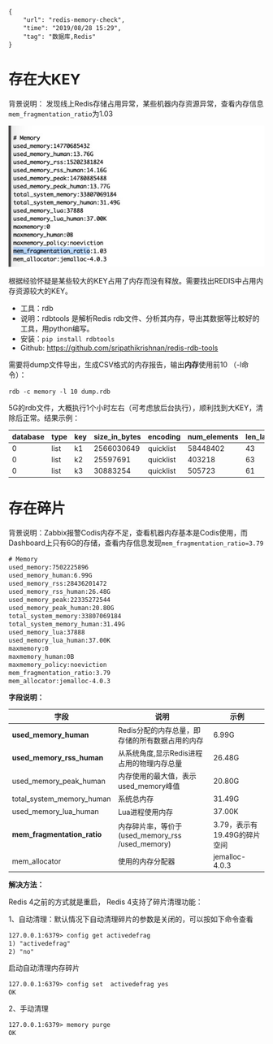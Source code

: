 ```
{
    "url": "redis-memory-check",
    "time": "2019/08/28 15:29",
    "tag": "数据库,Redis"
}
```

# 存在大KEY

背景说明：
发现线上Redis存储占用异常，某些机器内存资源异常，查看内存信息`mem_fragmentation_ratio`为1.03

![](../../static/uploads/codis-memory.jpg)

根据经验怀疑是某些较大的KEY占用了内存而没有释放。需要找出REDIS中占用内存资源较大的KEY。



- 工具：rdb
- 说明：rdbtools 是解析Redis rdb文件、分析其内存，导出其数据等比較好的工具，用python编写。
- 安装：`pip install rdbtools`
- Github: https://github.com/sripathikrishnan/redis-rdb-tools


需要将dump文件导出，生成CSV格式的内存报告，输出**内存**使用前10 （-l命令）：

`rdb -c memory -l 10 dump.rdb`

5G的rdb文件，大概执行1个小时左右（可考虑放后台执行），顺利找到大KEY，清除后正常。结果示例：

database|type|key|size_in_bytes|encoding|num_elements|len_largest_element|expiry
---|---|---|---|---|---|---|---
0|list|k1|2566030649|quicklist|58448402|43|
0|list|k2|25597691|quicklist|403218|63|
0|list|k3|30883254|quicklist|505723|61|

# 存在碎片

背景说明：Zabbix报警Codis内存不足，查看机器内存基本是Codis使用，而Dashboard上只有6G的存储，查看内存信息发现`mem_fragmentation_ratio=3.79`

```
# Memory
used_memory:7502225896
used_memory_human:6.99G
used_memory_rss:28436201472
used_memory_rss_human:26.48G
used_memory_peak:22335272544
used_memory_peak_human:20.80G
total_system_memory:33807069184
total_system_memory_human:31.49G
used_memory_lua:37888
used_memory_lua_human:37.00K
maxmemory:0
maxmemory_human:0B
maxmemory_policy:noeviction
mem_fragmentation_ratio:3.79
mem_allocator:jemalloc-4.0.3
```

**字段说明：**

字段|说明|示例
---|---|---
**used_memory_human**|Redis分配的内存总量，即存储的所有数据占用的内存|6.99G
**used_memory_rss_human**|从系统角度,显示Redis进程占用的物理内存总量|26.48G
used_memory_peak_human|内存使用的最大值，表示used_memory峰值|20.80G
total_system_memory_human|系统总内存|31.49G
used_memory_lua_human|Lua进程使用内存|37.00K
**mem_fragmentation_ratio**|内存碎片率，等价于(used_memory_rss /used_memory)|3.79，表示有19.49G的碎片空间
mem_allocator|使用的内存分配器|jemalloc-4.0.3


**解决方法：**

Redis 4之前的方式就是重启， Redis 4支持了碎片清理功能：

1、自动清理：默认情况下自动清理碎片的参数是关闭的，可以按如下命令查看

```
127.0.0.1:6379> config get activedefrag 
1) "activedefrag"
2) "no"
```

启动自动清理内存碎片

```
127.0.0.1:6379> config set  activedefrag yes
OK
```

2、手动清理

```
127.0.0.1:6379> memory purge
OK
```